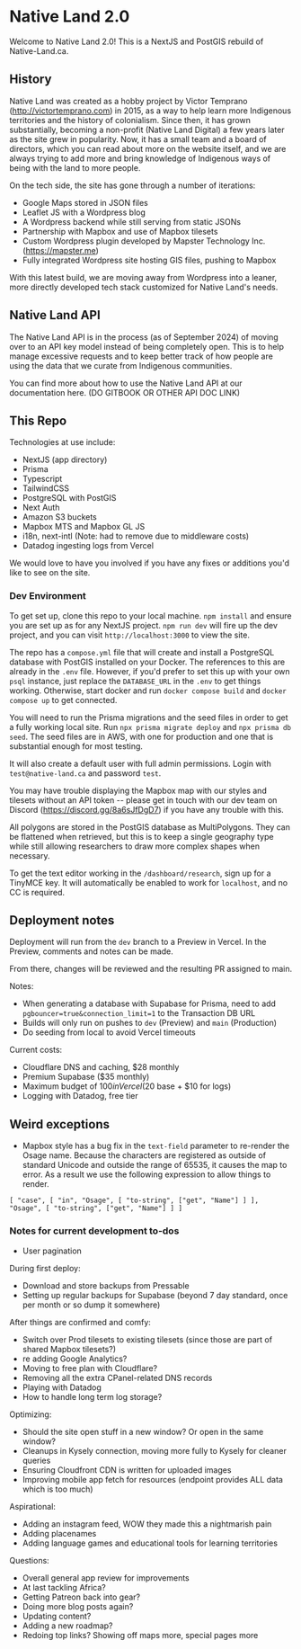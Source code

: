 # Native Land 2.0

Welcome to Native Land 2.0! This is a NextJS and PostGIS rebuild of Native-Land.ca.

## History

Native Land was created as a hobby project by Victor Temprano (http://victortemprano.com) in 2015, as a way to help learn more Indigenous territories and the history of colonialism. Since then, it has grown substantially, becoming a non-profit (Native Land Digital) a few years later as the site grew in popularity. Now, it has a small team and a board of directors, which you can read about more on the website itself, and we are always trying to add more and bring knowledge of Indigenous ways of being with the land to more people.

On the tech side, the site has gone through a number of iterations:

- Google Maps stored in JSON files
- Leaflet JS with a Wordpress blog
- A Wordpress backend while still serving from static JSONs
- Partnership with Mapbox and use of Mapbox tilesets
- Custom Wordpress plugin developed by Mapster Technology Inc. (https://mapster.me)
- Fully integrated Wordpress site hosting GIS files, pushing to Mapbox

With this latest build, we are moving away from Wordpress into a leaner, more directly developed tech stack customized for Native Land's needs.

## Native Land API

The Native Land API is in the process (as of September 2024) of moving over to an API key model instead of being completely open. This is to help manage excessive requests and to keep better track of how people are using the data that we curate from Indigenous communities.

You can find more about how to use the Native Land API at our documentation here. (DO GITBOOK OR OTHER API DOC LINK)

## This Repo

Technologies at use include:

- NextJS (app directory)
- Prisma
- Typescript
- TailwindCSS
- PostgreSQL with PostGIS
- Next Auth
- Amazon S3 buckets
- Mapbox MTS and Mapbox GL JS
- i18n, next-intl (Note: had to remove due to middleware costs)
- Datadog ingesting logs from Vercel

We would love to have you involved if you have any fixes or additions you'd like to see on the site.

### Dev Environment

To get set up, clone this repo to your local machine. `npm install` and ensure you are set up as for any NextJS project. `npm run dev` will fire up the dev project, and you can visit `http://localhost:3000` to view the site.

The repo has a `compose.yml` file that will create and install a PostgreSQL database with PostGIS installed on your Docker. The references to this are already in the `.env` file. However, if you'd prefer to set this up with your own `psql` instance, just replace the `DATABASE_URL` in the `.env` to get things working. Otherwise, start docker and run `docker compose build` and `docker compose up` to get connected.

You will need to run the Prisma migrations and the seed files in order to get a fully working local site. Run `npx prisma migrate deploy` and `npx prisma db seed`. The seed files are in AWS, with one for production and one that is substantial enough for most testing.

It will also create a default user with full admin permissions. Login with `test@native-land.ca` and password `test`.

You may have trouble displaying the Mapbox map with our styles and tilesets without an API token -- please get in touch with our dev team on Discord (https://discord.gg/8a6sJfDgD7) if you have any trouble with this.

All polygons are stored in the PostGIS database as MultiPolygons. They can be flattened when retrieved, but this is to keep a single geography type while still allowing researchers to draw more complex shapes when necessary.

To get the text editor working in the `/dashboard/research`, sign up for a TinyMCE key. It will automatically be enabled to work for `localhost`, and no CC is required.

## Deployment notes

Deployment will run from the `dev` branch to a Preview in Vercel. In the Preview, comments and notes can be made.

From there, changes will be reviewed and the resulting PR assigned to main.

Notes:

- When generating a database with Supabase for Prisma, need to add `pgbouncer=true&connection_limit=1` to the Transaction DB URL
- Builds will only run on pushes to `dev` (Preview) and `main` (Production)
- Do seeding from local to avoid Vercel timeouts

Current costs:

- Cloudflare DNS and caching, $28 monthly
- Premium Supabase ($35 monthly)
- Maximum budget of $100 in Vercel ($20 base + $10 for logs)
- Logging with Datadog, free tier

## Weird exceptions
- Mapbox style has a bug fix in the `text-field` parameter to re-render the Osage name. Because the characters are registered as outside of standard Unicode and outside the range of 65535, it causes the map to error. As a result we use the following expression to allow things to render.
```
[ "case", [ "in", "Osage", [ "to-string", ["get", "Name"] ] ], "Osage", [ "to-string", ["get", "Name"] ] ]
```

### Notes for current development to-dos

- User pagination

During first deploy:
- Download and store backups from Pressable
- Setting up regular backups for Supabase (beyond 7 day standard, once per month or so dump it somewhere)

After things are confirmed and comfy:
- Switch over Prod tilesets to existing tilesets (since those are part of shared Mapbox tilesets?)
- re adding Google Analytics?
- Moving to free plan with Cloudflare?
- Removing all the extra CPanel-related DNS records
- Playing with Datadog
- How to handle long term log storage?

Optimizing:
- Should the site open stuff in a new window? Or open in the same window?
- Cleanups in Kysely connection, moving more fully to Kysely for cleaner queries
- Ensuring Cloudfront CDN is written for uploaded images
- Improving mobile app fetch for resources (endpoint provides ALL data which is too much)

Aspirational:
- Adding an instagram feed, WOW they made this a nightmarish pain
- Adding placenames
- Adding language games and educational tools for learning territories

Questions:
- Overall general app review for improvements
- At last tackling Africa?
- Getting Patreon back into gear?
- Doing more blog posts again?
- Updating content?
- Adding a new roadmap?
- Redoing top links? Showing off maps more, special pages more
